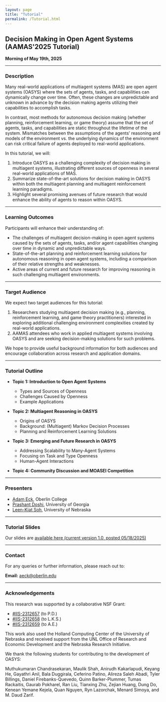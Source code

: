 ```yaml
---
layout: page
title: "Tutorial"
permalink: /Tutorial.html
---
```


<link type="text/css" rel="stylesheet" href="assets/css/style.css" />

## Decision Making in Open Agent Systems (AAMAS'2025 Tutorial)

**Morning of May 19th, 2025**

---

### Description

Many real-world applications of multiagent systems (MAS) are open agent systems (OASYS) where the sets of agents, tasks, and capabilities can dynamically change over time. Often, these changes are unpredictable and unknown in advance by the decision making agents utilizing their capabilities to accomplish tasks.

In contrast, most methods for autonomous decision making (whether planning, reinforcement learning, or game theory) assume that the set of agents, tasks, and capabilities are static throughout the lifetime of the system. Mismatches between the assumptions of the agents’ reasoning and models of the environment vs. the underlying dynamics of the environment can risk critical failure of agents deployed to real-world applications.

In this tutorial, we will:
1. Introduce OASYS as a challenging complexity of decision making in multiagent systems, illustrating different sources of openness in several real-world applications of MAS.
2. Summarize state-of-the-art solutions for decision making in OASYS within both the multiagent planning and multiagent reinforcement learning paradigms.
3. Highlight several promising avenues of future research that would enhance the ability of agents to reason within OASYS.

---

### Learning Outcomes

Participants will enhance their understanding of:
- The challenges of multiagent decision-making in open agent systems caused by the sets of agents, tasks, and/or agent capabilities changing over time in dynamic and unpredictable ways.
- State-of-the-art planning and reinforcement learning solutions for autonomous reasoning in open agent systems, including a comparison of their relative strengths and weaknesses.
- Active areas of current and future research for improving reasoning in such challenging multiagent environments.

---

### Target Audience

We expect two target audiences for this tutorial:

1. Researchers studying multiagent decision making (e.g., planning, reinforcement learning, and game theory practitioners) interested in exploring additional challenging environment complexities created by real-world applications.
2. AAMAS attendees who work in applied multiagent systems involving OASYS and are seeking decision-making solutions for such problems.

We hope to provide useful background information for both audiences and encourage collaboration across research and application domains.

---

### Tutorial Outline

- **Topic 1: Introduction to Open Agent Systems**
  - Types and Sources of Openness  
  - Challenges Caused by Openness  
  - Example Applications  

- **Topic 2: Multiagent Reasoning in OASYS**
  - Origins of OASYS  
  - Background: (Multiagent) Markov Decision Processes  
  - Planning and Reinforcement Learning Solutions  

- **Topic 3: Emerging and Future Research in OASYS**
  - Addressing Scalability to Many-Agent Systems  
  - Focusing on Task and Type Openness  
  - Human-Agent Interactions  

- **Topic 4: Community Discussion and MOASEI Competition**

---

### Presenters

- [Adam Eck](https://cs.oberlin.edu/~aeck), Oberlin College  
- [Prashant Doshi](https://thinc.cs.uga.edu/), University of Georgia  
- [Leen-Kiat Soh](http://cse.unl.edu/~lksoh/), University of Nebraska  

---

### Tutorial Slides

Our slides are [available here (current version 1.0, posted 05/18/2025)](OASYSTutorial_AAMAS2025.pptx)

---

### Contact

For any queries or further information, please reach out to:

**Email:** [aeck@oberlin.edu](mailto:aeck@oberlin.edu)

---

### Acknowledgements

This research was supported by a collaborative NSF Grant:
- [#IIS-2312657](https://www.nsf.gov/awardsearch/showAward?AWD_ID=2312657&HistoricalAwards=false) (to P.D.)  
- [#IIS-2312658](https://www.nsf.gov/awardsearch/showAward?AWD_ID=2312658&HistoricalAwards=false) (to L.K.S.)  
- [#IIS-2312659](https://www.nsf.gov/awardsearch/showAward?AWD_ID=2312659&HistoricalAwards=false) (to A.E.)

This work also used the Holland Computing Center of the University of Nebraska and received support from the UNL Office of Research and Economic Development and the Nebraska Research Initiative.

We thank the following students for contributing to the development of OASYS:

Muthukumaran Chandrasekaran, Maulik Shah, Anirudh Kakarlapudi, Keyang He, Gayathri Anil, Bala Duggirala, Ceferino Patino, Alireza Saleh Abadi, Tyler Billings, Daniel Firebanks-Quevedo, Quinn Barker-Plummer, Tumas Rackaitis, Gaurab Pokharel, Ran Liu, Tianxing Zhu, Zejian Huang, Dung Do, Kenean Yemane Kejela, Quan Nguyen, Ryn Lazorchak, Menard Simoya, and M. Daud Zarif.
